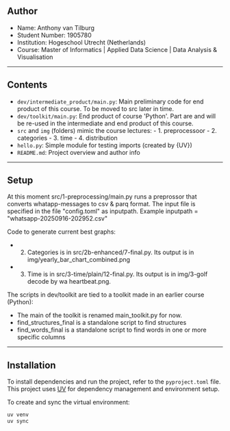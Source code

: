 ## Author

- Name: Anthony van Tilburg 
- Student Number: 1905780
- Institution: Hogeschool Utrecht (Netherlands) 
- Course: Master of Informatics | Applied Data Science | Data Analysis & Visualisation

---

## Contents

- `dev/intermediate_product/main.py`: Main preliminary code for end product of this course. To be moved to src later in time.
- `dev/toolkit/main.py`: End product of course 'Python'. Part are and will be re-used in the intermediate and end product of this course.
- `src` and `img` (folders) mimic the course lectures:
      - 1. preprocessoor
      - 2. categories
      - 3. time
      - 4. distribution
- `hello.py`: Simple module for testing imports (created by {UV})
- `README.md`: Project overview and author info

---

## Setup

At this moment src/1-preprocessing/main.py runs a preprossor that converts whatapp-messages to csv & parq format.
The input file is specified in the file "config.toml" as inputpath. Example inputpath = "whatsapp-20250916-202952.csv"

Code to generate current best graphs:
- 2. Categories is in src/2b-enhanced/7-final.py. Its output is in img/yearly_bar_chart_combined.png 
- 3. Time is in src/3-time/plain/12-final.py. Its output is in img/3-golf decode by wa heartbeat.png.

The scripts in dev/toolkit are tied to a toolkit made in an earlier course (Python):
  - The main of the toolkit is renamed main_toolkit.py for now.
  - find_structures_final is a standalone script to find structures
  - find_words_final is a standalone script to find words in one or more specific columns

---

## Installation

To install dependencies and run the project, refer to the `pyproject.toml` file.  
This project uses [UV](https://github.com/astral-sh/uv) for dependency management and environment setup.

To create and sync the virtual environment:

```bash
uv venv
uv sync